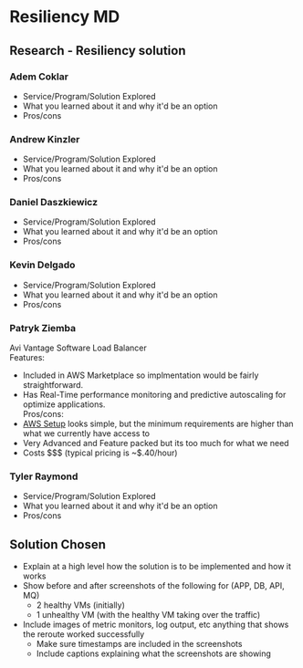 # Resiliency MD
## Research - Resiliency solution
### Adem Coklar
- Service/Program/Solution Explored
- What you learned about it and why it'd be an option
- Pros/cons
### Andrew Kinzler
- Service/Program/Solution Explored
- What you learned about it and why it'd be an option
- Pros/cons
### Daniel Daszkiewicz
- Service/Program/Solution Explored
- What you learned about it and why it'd be an option
- Pros/cons
### Kevin Delgado
- Service/Program/Solution Explored
- What you learned about it and why it'd be an option
- Pros/cons
### Patryk Ziemba
Avi Vantage Software Load Balancer   
Features:
* Included in AWS Marketplace so implmentation would be fairly straightforward. 
* Has Real-Time performance monitoring and predictive autoscaling for optimize applications.   
Pros/cons:
* [AWS Setup](https://avinetworks.com/docs/20.1/installing-avi-vantage-in-amazon-web-services/) looks simple, but the minimum requirements are higher than what we currently have access to
* Very Advanced and Feature packed but its too much for what we need
* Costs $$$ (typical pricing is ~$.40/hour)
### Tyler Raymond
- Service/Program/Solution Explored
- What you learned about it and why it'd be an option
- Pros/cons
## Solution Chosen
- Explain at a high level how the solution is to be implemented and how it works
- Show before and after screenshots of the following for (APP, DB, API, MQ)
    - 2 healthy VMs (initially)
    - 1 unhealthy VM (with the healthy VM taking over the traffic)
- Include images of metric monitors, log output, etc anything that shows the reroute worked successfully
    - Make sure timestamps are included in the screenshots
    - Include captions explaining what the screenshots are showing
